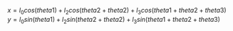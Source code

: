 $x = l_0 cos(theta1) + l_2cos(theta2+theta2)+l_3cos(theta1+theta2+theta3)$
$y = l_0 sin(theta1) + l_2sin(theta2+theta2)+l_3sin(theta1+theta2+theta3)$
